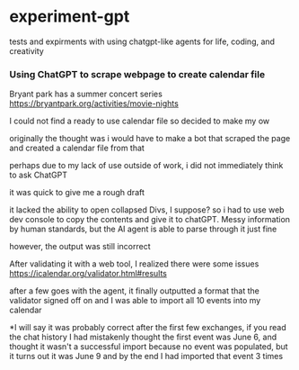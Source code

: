 # experiment-gpt
tests and expirments with using chatgpt-like agents for life, coding, and creativity

### Using ChatGPT to scrape webpage to create calendar file

Bryant park has a summer concert series
https://bryantpark.org/activities/movie-nights

I could not find a ready to use calendar file so decided to make my ow

originally the thought was i would have to make a bot that scraped the page and created a calendar file from that

perhaps due to my lack of use outside of work, i did not immediately think to ask ChatGPT

it was quick to give me a rough draft

it lacked the ability to open collapsed Divs, I suppose? so i had to use web dev console to copy the contents and give it to chatGPT.
Messy information by human standards, but the AI agent is able to parse through it just fine

however, the output was still incorrect

After validating it with a web tool, I realized there were some issues
https://icalendar.org/validator.html#results

after a few goes with the agent, it finally outputted a format that the validator signed off on and I was able to import all 10 events into my calendar

*I will say it was probably correct after the first few exchanges, if you read the chat history
I had mistakenly thought the first event was June 6, and thought it wasn't a successful import because no event was populated, but it turns out it was June 9 and by the end I had imported that event 3 times
